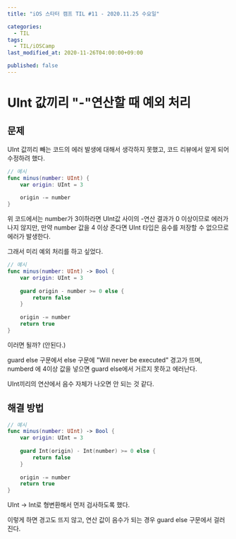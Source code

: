 ```yaml
---
title: "iOS 스타터 캠프 TIL #11 - 2020.11.25 수요일"

categories:
  - TIL
tags:
  - TIL/iOSCamp
last_modified_at: 2020-11-26T04:00:00+09:00

published: false
---
```


# UInt 값끼리 "-"연산할 때 예외 처리

## 문제

UInt 값끼리 빼는 코드의 에러 발생에 대해서 생각하지 못했고, 코드 리뷰에서 알게 되어 수정하려 했다.

~~~swift
// 예시
func minus(number: UInt) {
    var origin: UInt = 3
    
    origin -= number
}
~~~

위 코드에서는 number가 3이하라면 UInt값 사이의 -연산 결과가 0 이상이므로 에러가 나지 않지만, 만약 number 값을 4 이상 준다면 UInt 타입은 음수를 저장할 수 없으므로 에러가 발생한다.

그래서 미리 예외 처리를 하고 싶었다.

~~~swift
// 예시
func minus(number: UInt) -> Bool {
    var origin: UInt = 3
    
    guard origin - number >= 0 else {
        return false
    }
    
    origin -= number
    return true
}
~~~

이러면 될까? (안된다.)

guard else 구문에서 else 구문에 "Will never be executed" 경고가 뜨며, numberd 에 4이상 값을 넣으면 guard else에서 거르지 못하고 에러난다.

UInt끼리의 연산에서 음수 자체가 나오면 안 되는 것 같다.

## 해결 방법

~~~swift
// 예시
func minus(number: UInt) -> Bool {
    var origin: UInt = 3
    
    guard Int(origin) - Int(number) >= 0 else {
        return false
    }
    
    origin -= number
    return true
}
~~~

UInt -> Int로 형변환해서 먼저 검사하도록 했다.

이렇게 하면 경고도 뜨지 않고, 연산 값이 음수가 되는 경우 guard else 구문에서 걸러진다.